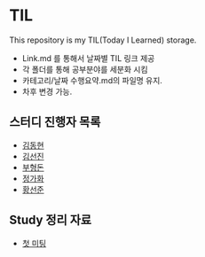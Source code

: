 # TIL
This repository is my TIL(Today I Learned) storage.

- Link.md 를 통해서 날짜별 TIL 링크 제공
- 각 폴더를 통해 공부분야를 세분화 시킴
- 카테고리/날짜 수행요약.md의 파일명 유지.
- 차후 변경 가능.

## 스터디 진행자 목록

- [김동현](https://github.com/knight2995)
- [김선진](https://github.com/Junnis0123) 
- [부형돈](https://github.com/gurobooru)
- [정가화](https://github.com/gagahwahwa)
- [황선준]()

## Study 정리 자료
- [첫 미팅](https://github.com/knight2995/TIL/blob/master/Study/20190127%20Study%20Kick-off%20Meeting.md)